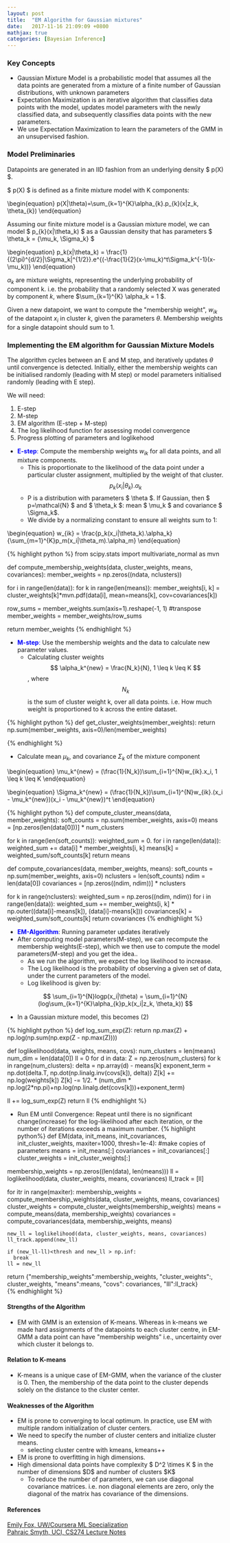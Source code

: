 ```yaml
---
layout: post
title:  "EM Algorithm for Gaussian mixtures"
date:   2017-11-16 21:09:09 +0800
mathjax: true
categories: [Bayesian Inference]
---
```

### Key Concepts
* Gaussian Mixture Model is a probabilistic model that assumes all the data points are generated from a mixture of a finite number of Gaussian distributions, with unknown parameters
* Expectation Maximization is an iterative algorithm that classifies data points with the model, updates model parameters with the newly classified data, and subsequently classifies data points with the new parameters.
* We use Expectation Maximization to learn the parameters of the GMM in an unsupervised fashion.

### Model Preliminaries
Datapoints are generated in an IID fashion from an underlying density \$ p(X) \$. 

\$ p(X) \$ is defined as a finite mixture model with K components:

\begin{equation}
p(X|\theta)=\sum_{k=1}^{K}\alpha_{k}.p_{k}(x|z_k, \theta_{k})
\end{equation}

Assuming our finite mixture model is a Gaussian mixture model, we can model \$ p_{k}(x\|\theta_k) \$ as a Gaussian density that has parameters $ \theta_k = \{\mu_k, \Sigma_k\} $

\begin{equation}
p_k(x|\theta_k) = \frac{1}{(2\pi)^{d/2}|\Sigma_k|^{1/2}}.e^{(-\frac{1}{2}(x-\mu_k)^t\Sigma_k^{-1}(x-\mu_k))} 
\end{equation}

$\alpha_k$ are mixture weights, representing the underlying probability of component k. i.e. the probability that a randomly selected X was generated by component $k$, where $\sum_{k=1}^{K} \alpha_k = 1 $.

Given a new datapoint, we want to compute the "membership weight", $w_{ik}$ of the datapoint $x_i$ in cluster $k$, given the parameters $\theta$. Membership weights for a single datapoint should sum to 1.

### Implementing the EM algorithm for Gaussian Mixture Models
The algorithm cycles between an E and M step, and iteratively updates $\theta$ until convergence is detected. Initially, either the membership weights can be initialised randomly (leading with M step) or model parameters initialised randomly (leading with E step).

We will need:
1. E-step
2. M-step
3. EM algorithm (E-step + M-step)
4. The log likelihood function for assessing model convergence
5. Progress plotting of parameters and loglikehood

* <span style="color:blue">**E-step**:</span> Compute the membership weights $w_{ik}$ for all data points, and all mixture components. 
  * This is proportionate to the likelihood of the data point under a particular cluster assignment, multiplied by the weight of that cluster.
$$ p_k(x_i|\theta_k).\alpha_k $$
  * P is a distribution with parameters \$ \theta \$. If Gaussian, then \$ p=\mathcal{N} \$ and \$ \theta_k \$: mean \$ \mu_k \$ and covariance \$ \Sigma_k\$.
  * We divide by a normalizing constant to ensure all weights sum to 1:

\begin{equation}
w_{ik} = \frac{p_k(x_i|\theta_k).\alpha_k}{\sum_{m=1}^{K}p_m(x_i|\theta_m).\alpha_m}
\end{equation}

{% highlight python %}
from scipy.stats import multivariate_normal as mvn

def compute_membership_weights(data, cluster_weights, means, covariances):
  member_weights = np.zeros((ndata, nclusters))

  for i in range(len(data)):
    for k in range(len(means)):
      member_weights[i, k] = cluster_weights[k]*mvn.pdf(data[i], mean=means[k], cov=covariances[k])
    
  row_sums = member_weights.sum(axis=1).reshape(-1, 1) #transpose
  member_weights = member_weights/row_sums

  return member_weights
{% endhighlight %}

* <span style="color:blue">**M-step**:</span> Use the membership weights and the data to calculate new parameter values. 
  * Calculating cluster weights
$$ \alpha_k^{new} = \frac{N_k}{N}, 1 \leq k \leq K $$, where $$ N_k $$ is the sum of cluster weight k, over all data points. i.e. How much weight is proportioned to k across the entire dataset.

{% highlight python %}
def get_cluster_weights(member_weights):
  return np.sum(member_weights, axis=0)/len(member_weights)

{% endhighlight %}

  * Calculate mean $\mu_k$, and covariance $\Sigma_k$ of the mixture component

\begin{equation}
\mu_k^{new} = (\frac{1}{N_k})\sum_{i=1}^{N}w_{ik}.x_i, 1 \leq k \leq K 
\end{equation}

\begin{equation}
\Sigma_k^{new} = (\frac{1}{N_k})\sum_{i=1}^{N}w_{ik}.(x_i - \mu_k^{new})(x_i - \mu_k^{new})^t
\end{equation}

{% highlight python %}
def compute_cluster_means(data, member_weights):
  soft_counts = np.sum(member_weights, axis=0)
  means = [np.zeros(len(data[0]))] * num_clusters

  for k in range(len(soft_counts)):
    weighted_sum = 0.
    for i in range(len(data)):
      weighted_sum += data[i] * member_weights[i, k]
      means[k] = weighted_sum/soft_counts[k]
  return means

def compute_covariances(data, member_weights, means):
  soft_counts = np.sum(member_weights, axis=0)
  nclusters = len(soft_counts)
  ndim = len(data[0])
  covariances = [np.zeros((ndim, ndim))] * nclusters

  for k in range(nclusters):
    weighted_sum = np.zeros((ndim, ndim))
    for i in range(len(data)):
      weighted_sum += member_weights[i, k] * np.outer((data[i]-means[k]), (data[i]-means[k]))
    covariances[k] = weighted_sum/soft_counts[k]
  return covariances
{% endhighlight %}

* <span style="color:blue">**EM-Algorithm**</span>: Running parameter updates iteratively
* After computing model parameters(M-step), we can recompute the membership weights(E-step), which we then use to compute the model parameters(M-step) and you get the idea..
  * As we run the algorithm, we expect the log likelihood to increase.
  * The Log likelihood is the probability of observing a given set of data, under the current parameters of the model.
  * Log likelihood is given by:

$$ \sum_{i=1}^{N}logp(x_i|\theta) = \sum_{i=1}^{N}(log\sum_{k=1}^{K}\alpha_{k}p_k(x_i|z_k, \theta_k)) $$

  * In a Gaussian mixture model, this becomes (2)

{% highlight python %}
def log_sum_exp(Z):
  return np.max(Z) + np.log(np.sum(np.exp(Z - np.max(Z))))

def loglikelihood(data, weights, means, covs):
  num_clusters = len(means)
  num_dim = len(data[0])
  ll = 0
  for d in data:
    Z = np.zeros(num_clusters)
    for k in range(num_clusters):
      delta = np.array(d) - means[k]
      exponent_term = np.dot(delta.T, np.dot(np.linalg.inv(covs[k]), delta))
      Z[k] += np.log(weights[k])
      Z[k] -= 1/2. * (num_dim * np.log(2*np.pi)+np.log(np.linalg.det(covs[k]))+exponent_term)

  ll += log_sum_exp(Z)
  return ll
  {% endhighlight %}


  * Run EM until Convergence: Repeat until there is no significant change(increase) for the log-likelihood after each iteration, or the number of iterations exceeds a maximum number.
{% highlight python%}
def EM(data, init_means, init_covariances, init_cluster_weights, maxiter=1000, thresh=1e-4):
  #make copies of parameters
  means = init_means[:]
  covariances = init_covariances[:]
  cluster_weights = init_cluster_weights[:]

  membership_weights = np.zeros((len(data), len(means)))
  ll = loglikelihood(data, cluster_weights, means, covariances)
  ll_track = [ll]

  for itr in range(maxiter):
    membership_weights = compute_membership_weights(data, cluster_weights, means, covariances)
    cluster_weights = compute_cluster_weights(membership_weights)
    means = compute_means(data, membership_weights)
    covariances = compute_covariances(data, membership_weights, means)
    
    new_ll = loglikelihood(data, cluster_weights, means, covariances)
    ll_track.append(new_ll)

    if (new_ll-ll)<thresh and new_ll > np.inf:
      break
    ll = new_ll

  return {"membership_weights":membership_weights, "cluster_weights":, cluster_weights, "means":means, "covs": covariances, "lll":ll_track}  
{% endhighlight %}
#### Strengths of the Algorithm
* EM with GMM is an extension of K-means. Whereas in k-means we made hard assignments of the datapoints to each cluster centre, in EM-GMM a data point can have "membership weights" i.e., uncertainty over which cluster it belongs to. 
#### Relation to K-means
* K-means is a unique case of EM-GMM, when the variance of the cluster is 0. Then, the membership of the data point to the cluster depends solely on the distance to the cluster center.

#### Weaknesses of the Algorithm
* EM is prone to converging to local optimum. In practice, use EM with multiple random initialization of cluster centers. 
* We need to specify the number of cluster centers and initialize cluster means.
  * selecting cluster centre with kmeans, kmeans++
* EM is prone to overfitting in high dimensions. 
* High dimensional data points have complexity \$ D^2 \times K \$ in the number of dimensions \$D\$ and number of clusters \$K\$ 
  * To reduce the number of parameters, we can use diagonal covariance matrices. i.e. non diagonal elements are zero, only the diagonal of the matrix has covariance of the dimensions.

#### References
[Emily Fox, UW/Coursera ML Specialization](https://www.coursera.org/specializations/machine-learning)
<br>
[Pahraic Smyth, UCI, CS274 Lecture Notes](http://www.ics.uci.edu/~smyth/courses/cs274/notes/EMnotes.pdf)
